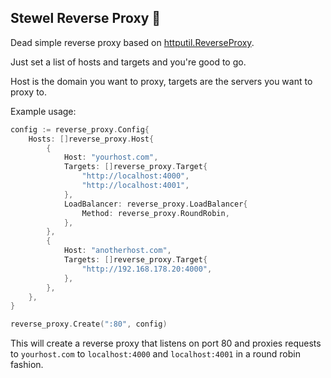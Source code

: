 ## Stewel Reverse Proxy 🥾

Dead simple reverse proxy based on [httputil.ReverseProxy](https://golang.org/pkg/net/http/httputil/#ReverseProxy).

Just set a list of hosts and targets and you're good to go.

Host is the domain you want to proxy, targets are the servers you want to proxy to.

Example usage:

```go
config := reverse_proxy.Config{
    Hosts: []reverse_proxy.Host{
        {
            Host: "yourhost.com",
            Targets: []reverse_proxy.Target{
                "http://localhost:4000",
                "http://localhost:4001",
            },
            LoadBalancer: reverse_proxy.LoadBalancer{
                Method: reverse_proxy.RoundRobin,
            },
        },
        {
            Host: "anotherhost.com",
            Targets: []reverse_proxy.Target{
                "http://192.168.178.20:4000",
            },
        },
    },
}

reverse_proxy.Create(":80", config)
```

This will create a reverse proxy that listens on port 80 and proxies requests to `yourhost.com` to `localhost:4000` and `localhost:4001` in a round robin fashion.
